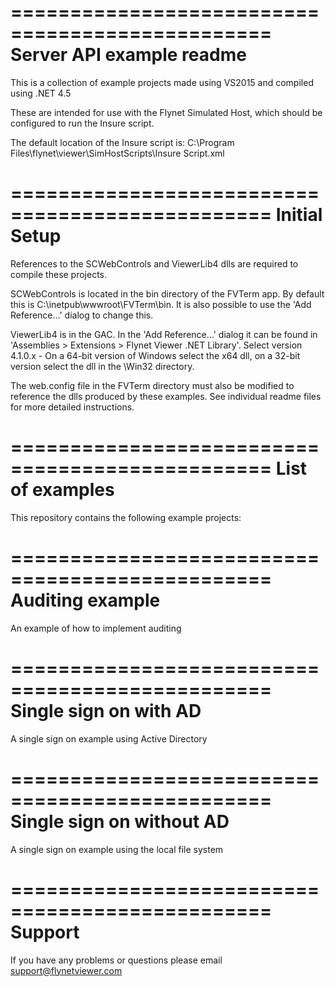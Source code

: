 ================================================
Server API example readme
================================================

This is a collection of example projects made using VS2015 and compiled using .NET 4.5

These are intended for use with the Flynet Simulated Host, which should be configured to run the Insure script.

The default location of the Insure script is: C:\Program Files\flynet\viewer\SimHostScripts\Insure Script.xml

================================================
Initial Setup
================================================

References to the SCWebControls and ViewerLib4 dlls are required to compile these projects.

SCWebControls is located in the bin directory of the FVTerm app. 
By default this is C:\inetpub\wwwroot\FVTerm\bin. 
It is also possible to use the 'Add Reference...' dialog to change this.

ViewerLib4 is in the GAC. In the 'Add Reference...' dialog it can be found in 'Assemblies > Extensions > Flynet Viewer .NET Library'. 
Select version 4.1.0.x - On a 64-bit version of Windows select the x64 dll, on a 32-bit version select the dll in the \Win32 directory.

The web.config file in the FVTerm directory must also be modified to reference the dlls produced by these examples.
See individual readme files for more detailed instructions.

================================================
List of examples
================================================

This repository contains the following example projects:

================================================
Auditing example
================================================

An example of how to implement auditing

================================================
Single sign on with AD
================================================

A single sign on example using Active Directory

================================================
Single sign on without AD
================================================

A single sign on example using the local file system

================================================
Support
================================================

If you have any problems or questions please email support@flynetviewer.com